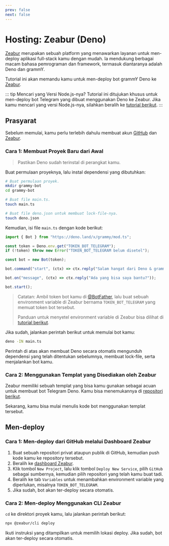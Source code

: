 ```yaml
---
prev: false
next: false
---
```


# Hosting: Zeabur (Deno)

[Zeabur](https://zeabur.com) merupakan sebuah platform yang menawarkan layanan untuk men-deploy aplikasi full-stack kamu dengan mudah.
Ia mendukung berbagai macam bahasa pemrograman dan framework, termasuk diantaranya adalah Deno dan grammY.

Tutorial ini akan memandu kamu untuk men-deploy bot grammY Deno ke [Zeabur](https://zeabur.com).

::: tip Mencari yang Versi Node.js-nya?
Tutorial ini ditujukan khusus untuk men-deploy bot Telegram yang dibuat menggunakan Deno ke Zeabur.
Jika kamu mencari yang versi Node.js-nya, silahkan beralih ke [tutorial berikut](./zeabur-nodejs).
:::

## Prasyarat

Sebelum memulai, kamu perlu terlebih dahulu membuat akun [GitHub](https://github.com) dan [Zeabur](https://zeabur.com).

### Cara 1: Membuat Proyek Baru dari Awal

> Pastikan Deno sudah terinstal di perangkat kamu.

Buat permulaan proyeknya, lalu instal dependensi yang dibutuhkan:

```sh
# Buat permulaan proyek.
mkdir grammy-bot
cd grammy-bot

# Buat file main.ts.
touch main.ts

# Buat file deno.json untuk membuat lock-file-nya.
touch deno.json
```

Kemudian, isi file `main.ts` dengan kode berikut:

```ts
import { Bot } from "https://deno.land/x/grammy/mod.ts";

const token = Deno.env.get("TOKEN_BOT_TELEGRAM");
if (!token) throw new Error("TOKEN_BOT_TELEGRAM belum disetel");

const bot = new Bot(token);

bot.command("start", (ctx) => ctx.reply("Salam hangat dari Deno & grammY!"));

bot.on("message", (ctx) => ctx.reply("Ada yang bisa saya bantu?"));

bot.start();
```

> Catatan: Ambil token bot kamu di [@BotFather](https://t.me/BotFather), lalu buat sebuah environment variable di Zeabur bernama `TOKEN_BOT_TELEGRAM` yang memuat token bot tersebut.
>
> Panduan untuk menyetel environment variable di Zeabur bisa dilihat di [tutorial berikut](https://zeabur.com/docs/en-US/deploy/variables).

Jika sudah, jalankan perintah berikut untuk memulai bot kamu:

```sh
deno -IN main.ts
```

Perintah di atas akan membuat Deno secara otomatis mengunduh dependensi yang telah ditentukan sebelumnya, membuat lock-file, serta menjalankan bot kamu.

### Cara 2: Menggunakan Templat yang Disediakan oleh Zeabur

Zeabur memiliki sebuah templat yang bisa kamu gunakan sebagai acuan untuk membuat bot Telegram Deno.
Kamu bisa menemukannya di [repositori berikut](https://github.com/zeabur/deno-telegram-bot-starter).

Sekarang, kamu bisa mulai menulis kode bot menggunakan templat tersebut.

## Men-deploy

### Cara 1: Men-deploy dari GitHub melalui Dashboard Zeabur

1. Buat sebuah repositori privat ataupun publik di GitHub, kemudian push kode kamu ke repository tersebut.
2. Beralih ke [dashboard Zeabur](https://dash.zeabur.com).
3. Klik tombol `New Project`, lalu klik tombol `Deploy New Service`, pilih `GitHub` sebagai sumbernya, kemudian pilih repositori yang telah kamu buat tadi.
4. Beralih ke tab `Variables` untuk menambahkan environment variable yang diperlukan, misalnya `TOKEN_BOT_TELEGRAM`.
5. Jika sudah, bot akan ter-deploy secara otomatis.

### Cara 2: Men-deploy Menggunakan CLI Zeabur

`cd` ke direktori proyek kamu, lalu jalankan perintah berikut:

```sh
npx @zeabur/cli deploy
```

Ikuti instruksi yang ditampilkan untuk memilih lokasi deploy.
Jika sudah, bot akan ter-deploy secara otomatis.
